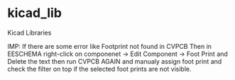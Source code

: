 # kicad_lib
Kicad Libraries   

IMP: If there are some error like Footprint not found in CVPCB Then in EESCHEMA right-click on componenet -> Edit Component -> Foot Print and Delete the text then run CVPCB AGAIN and manualy assign foot print and check the filter on top if the selected foot prints are not visible.
